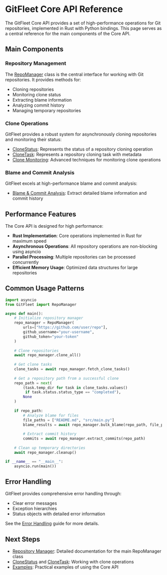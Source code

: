 # GitFleet Core API Reference

The GitFleet Core API provides a set of high-performance operations for Git repositories, implemented in Rust with Python bindings. This page serves as a central reference for the main components of the Core API.

## Main Components

### Repository Management

The [RepoManager](../RepoManager.md) class is the central interface for working with Git repositories. It provides methods for:

- Cloning repositories
- Monitoring clone status
- Extracting blame information
- Analyzing commit history
- Managing temporary repositories

### Clone Operations

GitFleet provides a robust system for asynchronously cloning repositories and monitoring their status:

- [CloneStatus](../CloneStatus.md): Represents the status of a repository cloning operation
- [CloneTask](../CloneTask.md): Represents a repository cloning task with metadata
- [Clone Monitoring](clone-monitoring.md): Advanced techniques for monitoring clone operations

### Blame and Commit Analysis

GitFleet excels at high-performance blame and commit analysis:

- [Blame & Commit Analysis](blame-commit.md): Extract detailed blame information and commit history

## Performance Features

The Core API is designed for high performance:

- **Rust Implementation**: Core operations implemented in Rust for maximum speed
- **Asynchronous Operations**: All repository operations are non-blocking using asyncio
- **Parallel Processing**: Multiple repositories can be processed concurrently
- **Efficient Memory Usage**: Optimized data structures for large repositories

## Common Usage Patterns

```python
import asyncio
from GitFleet import RepoManager

async def main():
    # Initialize repository manager
    repo_manager = RepoManager(
        urls=["https://github.com/user/repo"],
        github_username="your-username",
        github_token="your-token"
    )
    
    # Clone repositories
    await repo_manager.clone_all()
    
    # Get clone tasks
    clone_tasks = await repo_manager.fetch_clone_tasks()
    
    # Get a repository path from a successful clone
    repo_path = next(
        (task.temp_dir for task in clone_tasks.values() 
         if task.status.status_type == "completed"),
        None
    )
    
    if repo_path:
        # Analyze blame for files
        file_paths = ["README.md", "src/main.py"]
        blame_results = await repo_manager.bulk_blame(repo_path, file_paths)
        
        # Extract commit history
        commits = await repo_manager.extract_commits(repo_path)
    
    # Clean up temporary directories
    await repo_manager.cleanup()

if __name__ == "__main__":
    asyncio.run(main())
```

## Error Handling

GitFleet provides comprehensive error handling through:

- Clear error messages
- Exception hierarchies
- Status objects with detailed error information

See the [Error Handling](error-handling.md) guide for more details.

## Next Steps

- [Repository Manager](../RepoManager.md): Detailed documentation for the main RepoManager class
- [CloneStatus](../CloneStatus.md) and [CloneTask](../CloneTask.md): Working with clone operations
- [Examples](../examples/basic-usage.md): Practical examples of using the Core API
